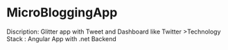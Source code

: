 # MicroBloggingApp
Discription: Glitter app with Tweet and Dashboard like Twitter  >Technology Stack : Angular App with .net Backend
